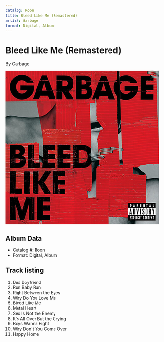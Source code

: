 ```yaml
---
catalog: Roon
title: Bleed Like Me (Remastered)
artist: Garbage
format: Digital, Album
---
```


# Bleed Like Me (Remastered)

By Garbage

![](../../assets/albumcovers/Garbage-Bleed_Like_Me_Remastered.png)

## Album Data

- Catalog #: Roon
- Format: Digital, Album


## Track listing


1. Bad Boyfriend
2. Run Baby Run
3. Right Between the Eyes
4. Why Do You Love Me
5. Bleed Like Me
6. Metal Heart
7. Sex Is Not the Enemy
8. It's All Over But the Crying
9. Boys Wanna Fight
10. Why Don't You Come Over
11. Happy Home

